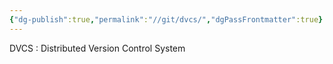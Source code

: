 ```yaml
---
{"dg-publish":true,"permalink":"//git/dvcs/","dgPassFrontmatter":true}
---
```


DVCS : Distributed Version Control System